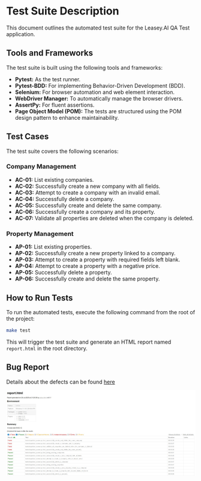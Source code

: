 # Test Suite Description

This document outlines the automated test suite for the Leasey.AI QA Test application.

## Tools and Frameworks

The test suite is built using the following tools and frameworks:

* **Pytest:** As the test runner.
* **Pytest-BDD:** For implementing Behavior-Driven Development (BDD).
* **Selenium:** For browser automation and web element interaction.
* **WebDriver Manager:** To automatically manage the browser drivers.
* **AssertPy:** For fluent assertions.
* **Page Object Model (POM):** The tests are structured using the POM design pattern to enhance maintainability.

## Test Cases

The test suite covers the following scenarios:

### Company Management

* **AC-01:** List existing companies.
* **AC-02:** Successfully create a new company with all fields.
* **AC-03:** Attempt to create a company with an invalid email.
* **AC-04:** Successfully delete a company.
* **AC-05:** Successfully create and delete the same company.
* **AC-06:** Successfully create a company and its property.
* **AC-07:** Validate all properties are deleted when the company is deleted.

### Property Management

* **AP-01:** List existing properties.
* **AP-02:** Successfully create a new property linked to a company.
* **AP-03:** Attempt to create a property with required fields left blank.
* **AP-04:** Attempt to create a property with a negative price.
* **AP-05:** Successfully delete a property.
* **AP-06:** Successfully create and delete the same property.

## How to Run Tests

To run the automated tests, execute the following command from the root of the project:

```bash
make test
```

This will trigger the test suite and generate an HTML report named `report.html` in the root directory.

## Bug Report
Details about the defects can be found [here](https://github.com/JFPedra/qa-testing-page/blob/main/tests/defects-report.md)

![Report](report.jpg )